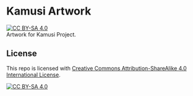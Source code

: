 # Kamusi Artwork
[![CC BY-SA 4.0][cc-by-sa-shield]][cc-by-sa]
</br>
Artwork for Kamusi Project.

## License

This repo is licensed with [Creative Commons Attribution-ShareAlike 4.0 International License][cc-by-sa].


[![CC BY-SA 4.0][cc-by-sa-image]][cc-by-sa]

[cc-by-sa]: http://creativecommons.org/licenses/by-sa/4.0/
[cc-by-sa-image]: https://licensebuttons.net/l/by-sa/4.0/88x31.png
[cc-by-sa-shield]: https://img.shields.io/badge/License-CC%20BY--SA%204.0-lightgrey.svg
